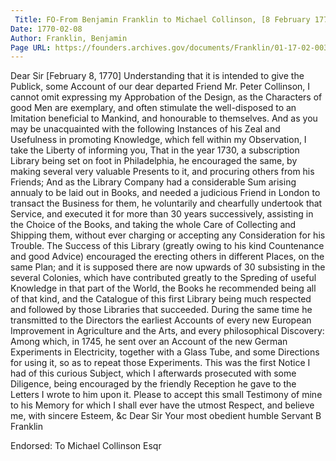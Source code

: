 ```yaml
---
 Title: FO-From Benjamin Franklin to Michael Collinson, [8 February 1770]
Date: 1770-02-08
Author: Franklin, Benjamin
Page URL: https://founders.archives.gov/documents/Franklin/01-17-02-0031
---
```


Dear Sir
[February 8, 1770]
Understanding that it is intended to give the Publick, some Account of our dear departed Friend Mr. Peter Collinson, I cannot omit expressing my Approbation of the Design, as the Characters of good Men are exemplary, and often stimulate the well-disposed to an Imitation beneficial to Mankind, and honourable to themselves. And as you may be unacquainted with the following Instances of his Zeal and Usefulness in promoting Knowledge, which fell within my Observation, I take the Liberty of informing you, That in the year 1730, a subscription Library being set on foot in Philadelphia, he encouraged the same, by making several very valuable Presents to it, and procuring others from his Friends; And as the Library Company had a considerable Sum arising annualy to be laid out in Books, and needed a judicious Friend in London to transact the Business for them, he voluntarily and chearfully undertook that Service, and executed it for more than 30 years successively, assisting in the Choice of the Books, and taking the whole Care of Collecting and Shipping them, without ever charging or accepting any Consideration for his Trouble. The Success of this Library (greatly owing to his kind Countenance and good Advice) encouraged the erecting others in different Places, on the same Plan; and it is supposed there are now upwards of 30 subsisting in the several Colonies, which have contributed greatly to the Spreding of useful Knowledge in that part of the World, the Books he recommended being all of that kind, and the Catalogue of this first Library being much respected and followed by those Libraries that succeeded. During the same time he transmitted to the Directors the earliest Accounts of every new European Improvement in Agriculture and the Arts, and every philosophical Discovery: Among which, in 1745, he sent over an Account of the new German Experiments in Electricity, together with a Glass Tube, and some Directions for using it, so as to repeat those Experiments. This was the first Notice I had of this curious Subject, which I afterwards prosecuted with some Diligence, being encouraged by the friendly Reception he gave to the Letters I wrote to him upon it.
Please to accept this small Testimony of mine to his Memory for which I shall ever have the utmost Respect, and believe me, with sincere Esteem, &c Dear Sir Your most obedient humble Servant
B Franklin
 
Endorsed: To Michael Collinson Esqr

